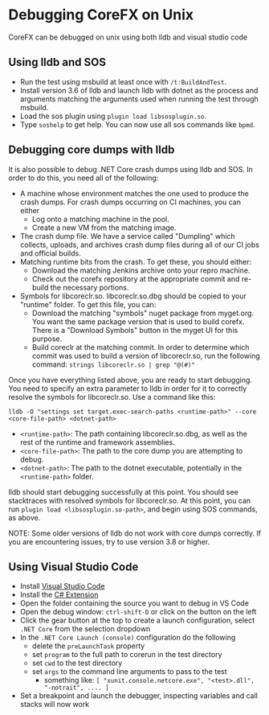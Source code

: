 Debugging CoreFX on Unix
==========================

CoreFX can be debugged on unix using both lldb and visual studio code

## Using lldb and SOS

- Run the test using msbuild at least once with `/t:BuildAndTest`.
- Install version 3.6 of lldb and launch lldb with dotnet as the process and arguments matching the arguments used when running the test through msbuild.
- Load the sos plugin using `plugin load libsosplugin.so`.
- Type `soshelp` to get help. You can now use all sos commands like `bpmd`.

## Debugging core dumps with lldb

It is also possible to debug .NET Core crash dumps using lldb and SOS. In order to do this, you need all of the following:

- A machine whose environment matches the one used to produce the crash dumps. For crash dumps occurring on CI machines, you can either
  - Log onto a matching machine in the pool.
  - Create a new VM from the matching image.
- The crash dump file. We have a service called "Dumpling" which collects, uploads, and archives crash dump files during all of our CI jobs and official builds.
- Matching runtime bits from the crash. To get these, you should either:
  - Download the matching Jenkins archive onto your repro machine.
  - Check out the corefx repository at the appropriate commit and re-build the necessary portions.
- Symbols for libcoreclr.so. libcoreclr.so.dbg should be copied to your "runtime" folder. To get this file, you can:
  - Download the matching "symbols" nuget package from myget.org. You want the same package version that is used to build corefx. There is a "Download Symbols" button in the myget UI for this purpose.
  - Build coreclr at the matching commit. In order to determine which commit was used to build a version of libcoreclr.so, run the following command:
    `strings libcoreclr.so | grep "@(#)"`

Once you have everything listed above, you are ready to start debugging. You need to specify an extra parameter to lldb in order for it to correctly resolve the symbols for libcoreclr.so. Use a command like this:

```
lldb -O "settings set target.exec-search-paths <runtime-path>" --core <core-file-path> <dotnet-path>
```

- `<runtime-path>`: The path containing libcoreclr.so.dbg, as well as the rest of the runtime and framework assemblies.
- `<core-file-path>`: The path to the core dump you are attempting to debug.
- `<dotnet-path>`: The path to the dotnet executable, potentially in the `<runtime-path>` folder.

lldb should start debugging successfully at this point. You should see stacktraces with resolved symbols for libcoreclr.so. At this point, you can run `plugin load <libsosplugin.so-path>`, and begin using SOS commands, as above.

NOTE: Some older versions of lldb do not work with core dumps correctly. If you are encountering issues, try to use version 3.8 or higher.

## Using Visual Studio Code

- Install [Visual Studio Code](https://code.visualstudio.com/)
- Install the [C# Extension](https://marketplace.visualstudio.com/items?itemName=ms-vscode.csharp)
- Open the folder containing the source you want to debug in VS Code
- Open the debug window: `ctrl-shift-D` or click on the button on the left
- Click the gear button at the top to create a launch configuration, select `.NET Core` from the selection dropdown
- In the `.NET Core Launch (console)` configuration do the following
  - delete the `preLaunchTask` property
  - set `program` to the full path to corerun in the test directory
  - set `cwd` to the test directory
  - set `args` to the command line arguments to pass to the test
    - something like: `[ "xunit.console.netcore.exe", "<test>.dll", "-notrait", .... ]`
- Set a breakpoint and launch the debugger, inspecting variables and call stacks will now work
